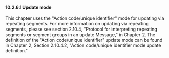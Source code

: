 #### 10.2.6.1 Update mode

This chapter uses the "Action code/unique identifier" mode for updating via repeating segments. For more information on updating via repeating segments, please see section 2.10.4, "Protocol for interpreting repeating segments or segment groups in an update Message," in Chapter 2. The definition of the "Action code/unique identifier" update mode can be found in Chapter 2, Section 2.10.4.2, "Action code/unique identifier mode update definition."
